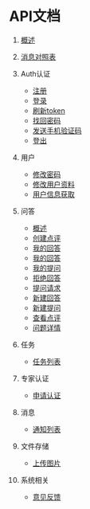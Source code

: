 # API文档

1. [概述](概述.md)
2. [消息对照表](消息对照表.md)
3. Auth认证
    - [注册](Auth认证/用户注册.md)
    - [登录](Auth认证/用户登录.md)
    - [刷新token](Auth认证/刷新TOKEN.md)
    - [找回密码](Auth认证/找回密码.md)
    - [发送手机验证码](Auth认证/发送手机验证码.md)
    - [登出](Auth认证/用户登出.md)

4. 用户
    - [修改密码](用户/用户修改密码.md)
    - [修改用户资料](用户/修改用户资料.md)
    - [用户信息获取](用户/用户信息获取.md)
    
5. 问答
     - [概述](问答/概述.md)
     - [创建点评](问答/创建点评.md)
     - [我的回答](问答/我的回答.md)
     - [我的回答](问答/我的回答.md)
     - [我的提问](问答/我的提问.md)
     - [拒绝回答](问答/拒绝回答.md)
     - [提问请求](问答/提问请求.md)
     - [新建回答](问答/新建回答.md)
     - [新建提问](问答/新建提问.md)
     - [查看点评](问答/查看点评.md)
     - [问题详情](问答/问题详情.md)
    
6. 任务
     - [任务列表](任务/任务列表.md)
     
7. 专家认证
     - [申请认证](专家认证/申请认证.md)

8. 消息
     - [通知列表](消息/通知列表.md)

9. 文件存储
    - [上传图片](文件存储/上传图片.md)
10. 系统相关
    - [意见反馈](系统相关/意见反馈.md)